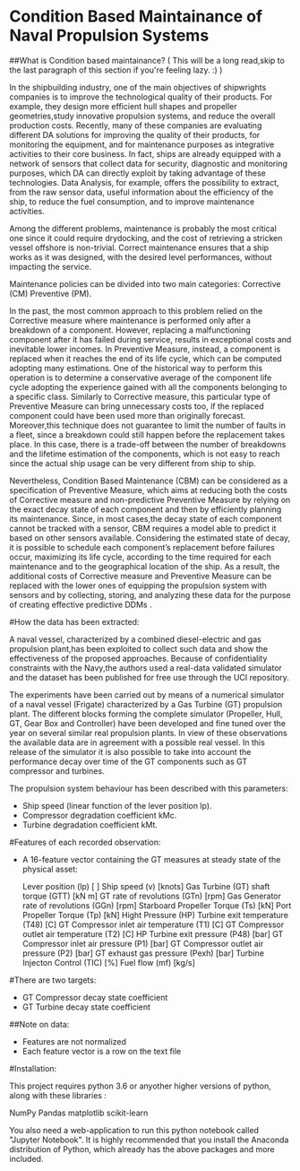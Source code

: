 # Condition Based Maintainance of Naval Propulsion Systems

##What is Condition based maintainance?
( This will be a long read,skip to the last paragraph of this section if you're feeling lazy. :) )

In the shipbuilding industry, one of the main objectives of shipwrights companies is to improve the technological quality of their products. For example, they design more efficient hull shapes and propeller geometries,study innovative propulsion systems, and reduce the overall production costs. Recently, many of these companies are evaluating different DA solutions for improving the quality of their products, for monitoring the equipment, and for maintenance purposes as integrative activities to their core business. In fact, ships are already equipped with a network of sensors that collect data for security, diagnostic and monitoring purposes, which DA can directly exploit
by taking advantage of these technologies. Data Analysis, for example, offers the possibility to extract, from the raw sensor data, useful information about the efficiency of the ship, to reduce the fuel consumption, and to improve maintenance activities. 

Among the different problems, maintenance is probably the most critical one since it could require drydocking, and the cost of retrieving a stricken vessel offshore is non-trivial. Correct maintenance ensures that a ship works as it was designed, with the desired level performances, without impacting the service.

Maintenance policies can be divided into two main categories:
 Corrective (CM)
 Preventive (PM).

In the past, the most common approach to this problem relied on the Corrective measure where maintenance is performed only after a breakdown of a component. However, replacing a malfunctioning component after it has failed during service, results in exceptional costs and inevitable lower incomes. In Preventive Measure, instead, a component is replaced when it reaches the end of its life cycle, which can be computed adopting many estimations. One of the historical way to perform this operation is to determine a conservative average of the component life cycle adopting the experience gained with all the components belonging to a specific class. Similarly to Corrective measure, this particular type of Preventive Measure can bring unnecessary costs too, if the replaced component could have been used more than originally forecast. Moreover,this technique does not guarantee to limit the number of faults in a fleet, since a breakdown could still happen before the replacement takes place. In this case, there is a trade-off between the number of breakdowns and the lifetime
estimation of the components, which is not easy to reach since the actual ship usage can be very different from ship to ship. 

Nevertheless, Condition Based Maintenance (CBM) can be considered as a specification of Preventive Measure, which aims at reducing both the costs of Corrective measure and non-predictive Preventive Measure by relying on the exact decay state of each component and then by efficiently planning its maintenance. Since, in most cases,the decay state of each component cannot be tracked with a sensor, CBM requires a model able to predict it based on other sensors available. Considering the estimated state of decay, it is possible to schedule each component’s replacement before failures occur, maximizing its life cycle, according to the time required for each maintenance and to the geographical location of the ship. As a result, the additional costs of Corrective measure and Preventive Measure can be replaced with the lower ones of equipping the propulsion system with sensors and by collecting, storing, and analyzing these data for the purpose of creating effective predictive DDMs .


#How the data has been extracted:

A naval vessel, characterized by a combined diesel-electric and gas propulsion plant,has been exploited to collect such data and show the effectiveness of the proposed approaches. Because of confidentiality constraints with the Navy,the authors used a real-data validated simulator and the dataset has been published for free use through the UCI repository.

The experiments have been carried out by means of a numerical simulator of a naval vessel (Frigate) characterized by a Gas Turbine (GT) propulsion plant. The different blocks forming the complete simulator (Propeller, Hull, GT, Gear Box and Controller) have been developed and fine tuned over the year on several similar real propulsion plants. In view of these observations the available data are in agreement with a possible real vessel. 
In this release of the simulator it is also possible to take into account the performance decay over time of the GT components such as GT compressor and turbines. 

The propulsion system behaviour has been described with this parameters: 

- Ship speed (linear function of the lever position lp). 
- Compressor degradation coefficient kMc. 
- Turbine degradation coefficient kMt. 


#Features of each recorded observation:

- A 16-feature vector containing the GT measures at steady state of the physical asset:

    Lever position (lp) [ ]
    Ship speed (v) [knots]
    Gas Turbine (GT) shaft torque (GTT) [kN m]
    GT rate of revolutions (GTn) [rpm]
    Gas Generator rate of revolutions (GGn) [rpm]
    Starboard Propeller Torque (Ts) [kN]
    Port Propeller Torque (Tp) [kN]
    Hight Pressure (HP) Turbine exit temperature (T48) [C]
    GT Compressor inlet air temperature (T1) [C]
    GT Compressor outlet air temperature (T2) [C]
    HP Turbine exit pressure (P48) [bar]
    GT Compressor inlet air pressure (P1) [bar]
    GT Compressor outlet air pressure (P2) [bar]
    GT exhaust gas pressure (Pexh) [bar]
    Turbine Injecton Control (TIC) [%]
    Fuel flow (mf) [kg/s]

#There are two targets:

- GT Compressor decay state coefficient
- GT Turbine decay state coefficient

##Note on data:
- Features are not normalized
- Each feature vector is a row on the text file

#Installation:

This project requires python 3.6 or anyother higher versions of python, along with these libraries :

NumPy
Pandas
matplotlib
scikit-learn

You also need a web-application to run this python notebook called "Jupyter Notebook". It is highly recommended that you install the Anaconda distribution of Python, which already has the above packages and more included.